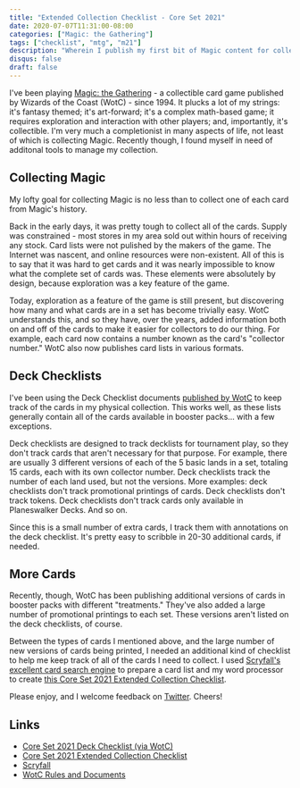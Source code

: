 ```yaml
---
title: "Extended Collection Checklist - Core Set 2021"
date: 2020-07-07T11:31:00-08:00
categories: ["Magic: the Gathering"]
tags: ["checklist", "mtg", "m21"]
description: "Wherein I publish my first bit of Magic content for collectors."
disqus: false
draft: false
---
```


I've been playing [Magic: the Gathering](https://magic.wizards.com/) - a collectible card game published by Wizards of the Coast (WotC) - since 1994. It plucks a lot of my strings: it's fantasy themed; it's art-forward; it's a complex math-based game; it requires exploration and interaction with other players; and, importantly, it's collectible. I'm very much a completionist in many aspects of life, not least of which is collecting Magic. Recently though, I found myself in need of additonal tools to manage my collection.

## Collecting Magic

My lofty goal for collecting Magic is no less than to collect one of each card from Magic's history.

Back in the early days, it was pretty tough to collect all of the cards. Supply was constrained - most stores in my area sold out within hours of receiving any stock. Card lists were not pulished by the makers of the game. The Internet was nascent, and online resources were non-existent. All of this is to say that it was hard to get cards and it was nearly impossible to know what the complete set of cards was. These elements were absolutely by design, because exploration was a key feature of the game.

Today, exploration as a feature of the game is still present, but discovering how many and what cards are in a set has become trivially easy. WotC understands this, and so they have, over the years, added information both on and off of the cards to make it easier for collectors to do our thing. For example, each card now contains a number known as the card's "collector number." WotC also now publishes card lists in various formats.

## Deck Checklists

I've been using the Deck Checklist documents [published by WotC](https://wpn.wizards.com/en/resources/rules-documents) to keep track of the cards in my physical collection. This works well, as these lists generally contain all of the cards available in booster packs... with a few exceptions. 

Deck checklists are designed to track decklists for tournament play, so they don't track cards that aren't necessary for that purpose. For example, there are usually 3 different versions of each of the 5 basic lands in a set, totaling 15 cards, each with its own collector number. Deck checklists track the number of each land used, but not the versions. More examples: deck checklists don't track promotional printings of cards. Deck checklists don't track tokens. Deck checklists don't track cards only available in Planeswalker Decks. And so on.

Since this is a small number of extra cards, I track them with annotations on the deck checklist. It's pretty easy to scribble in 20-30 additional cards, if needed.

## More Cards

Recently, though, WotC has been publishing additional versions of cards in booster packs with different "treatments." They've also added a large number of promotional printings to each set. These versions aren't listed on the deck checklists, of course.

Between the types of cards I mentioned above, and the large number of new versions of cards being printed, I needed an additional kind of checklist to help me keep track of all of the cards I need to collect. I used [Scryfall's excellent card search engine](https://scryfall.com) to prepare a card list and my word processor to create [this Core Set 2021 Extended Collection Checklist](/mtg/M21ExtendedChecklist.pdf).

Please enjoy, and I welcome feedback on [Twitter](https://twitter.com/wreimers). Cheers!

## Links

- [Core Set 2021 Deck Checklist (via WotC)](https://media.wpn.wizards.com/attachements/mtgm21_en_dckcklst.pdf)
- [Core Set 2021 Extended Collection Checklist](/mtg/M21ExtendedChecklist.pdf)
- [Scryfall](https://scryfall.com)
- [WotC Rules and Documents](https://wpn.wizards.com/en/resources/rules-documents)
